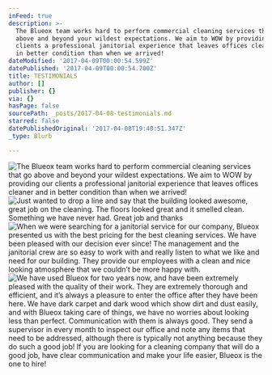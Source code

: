 ```yaml
---
inFeed: true
description: >-
  The Blueox team works hard to perform commercial cleaning services that go
  above and beyond your wildest expectations. We aim to WOW by providing our
  clients a professional janitorial experience that leaves offices cleaner and
  in better condition than when we arrived!
dateModified: '2017-04-09T00:00:54.599Z'
datePublished: '2017-04-09T00:00:54.700Z'
title: TESTIMONIALS
author: []
publisher: {}
via: {}
hasPage: false
sourcePath: _posts/2017-04-08-testimonials.md
starred: false
datePublishedOriginal: '2017-04-08T19:40:51.347Z'
_type: Blurb

---
```

![The Blueox team works hard to perform commercial cleaning services that go above and beyond your wildest expectations. We aim to WOW by providing our clients a professional janitorial experience that leaves offices cleaner and in better condition than when we arrived!](https://the-grid-user-content.s3-us-west-2.amazonaws.com/e7f2cce6-4193-4711-ab08-43b2bea4b6fa.jpg)
![Just wanted to drop a line and say that the building looked awesome, great job on the cleaning. The floors looked great and it smelled clean. Something we have never had. Great job and thanks](https://the-grid-user-content.s3-us-west-2.amazonaws.com/ffa4f28b-d1ed-417e-9256-1336c327f63a.png)
![When we were searching for a janitorial service for our company, Blueox presented us with the best pricing for the best cleaning services. We have been pleased with our decision ever since! The management and the janitorial crew are so easy to work with and really listen to what we like and need for our building. They provide our employees with a clean and nice looking atmosphere that we couldn’t be more happy with.](https://the-grid-user-content.s3-us-west-2.amazonaws.com/807152fb-cfe7-4f43-a8fb-701dc8b31bb5.png)
![We have used Blueox for two years now, and have been extremely pleased with the quality of their work. They are extremely thorough and efficient, and it’s always a pleasure to enter the office after they have been here. We have dark carpet and dark wood which show dirt and dust easily, and with Blueox taking care of things, we have no worries about looking less than perfect. Communication with them is always good. They send a supervisor in every month to inspect our office and note any items that need to be addressed, although there is typically not anything because they do such a good job! If you are looking for a cleaning company that will do a good job, have clear communication and make your life easier, Blueox is the one to hire!](https://the-grid-user-content.s3-us-west-2.amazonaws.com/bb1162f1-5d3e-48e3-8637-1d6ee2379513.png)